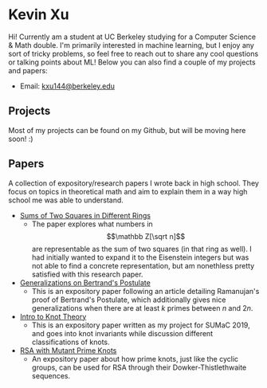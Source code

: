 <script
  src="https://cdn.mathjax.org/mathjax/latest/MathJax.js?config=TeX-AMS-MML_HTMLorMML"
  type="text/javascript">
</script>
# Kevin Xu

Hi! Currently am a student at UC Berkeley studying for a Computer Science & Math double. I'm primarily interested in machine learning, but I enjoy any sort of tricky problems, so feel free to reach out to share any cool questions or talking points about ML! Below you can also find a couple of my projects and papers:
- Email: [kxu144@berkeley.edu](mailto:kxu144@berkeley.edu)

## Projects
Most of my projects can be found on my Github, but will be moving here soon! :)

## Papers
A collection of expository/research papers I wrote back in high school. They focus on topics in theoretical math and aim to explain them in a way high school me was able to understand.
- [Sums of Two Squares in Different Rings](Sums_of_Two_Squares_in_Different_Rings.pdf)
    - The paper explores what numbers in $$\mathbb Z[\sqrt n]$$ are representable as the sum of two squares (in that ring as well). I had initially wanted to expand it to the Eisenstein integers but was not able to find a concrete representation, but am nonethless pretty satisfied with this research paper.
- [Generalizations on Bertrand's Postulate](Generalizations_on_Bertrand_s_Postulate.pdf)
    - This is an expository paper following an article detailing Ramanujan's proof of Bertrand's Postulate, which additionally gives nice generalizations when there are at least $k$ primes between $n$ and $2n$.
- [Intro to Knot Theory](A_Basic_Introduction_on_Knot_Theory.pdf)
    - This is an expository paper written as my project for SUMaC 2019, and goes into knot invariants while discussion different classifications of knots. 
- [RSA with Mutant Prime Knots](RSA_with_Mutant_Prime_Knots.pdf)
    - An expository paper about how prime knots, just like the cyclic groups, can be used for RSA through their Dowker-Thistlethwaite sequences.